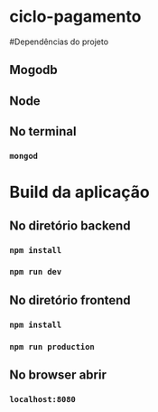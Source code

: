 # ciclo-pagamento

#Dependências do projeto
## Mogodb
## Node

## No terminal
### `mongod`

# Build da aplicação
## No diretório backend
### `npm install`
### `npm run dev`
## No diretório frontend
### `npm install`
### `npm run production`

## No browser abrir
### `localhost:8080`
